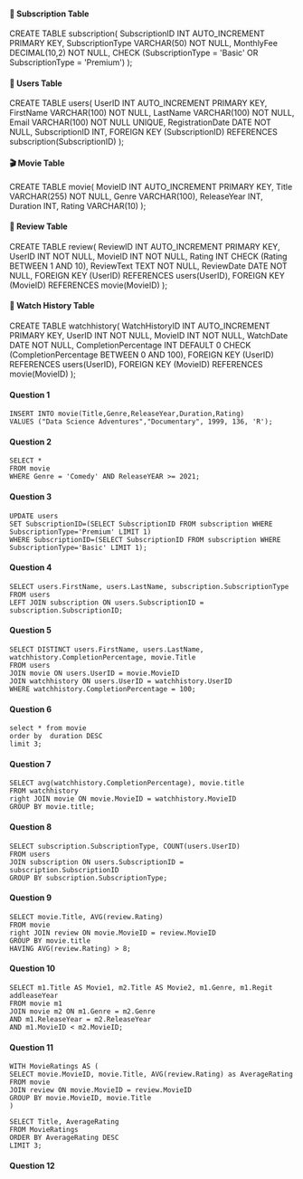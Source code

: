 ####  🎫 Subscription Table
CREATE TABLE subscription(
	SubscriptionID INT AUTO_INCREMENT PRIMARY KEY,
    SubscriptionType VARCHAR(50) NOT NULL,
    MonthlyFee DECIMAL(10,2) NOT NULL,
    CHECK (SubscriptionType = 'Basic' OR SubscriptionType = 'Premium')
);

####  👤 Users Table
CREATE TABLE users(
	UserID INT AUTO_INCREMENT PRIMARY KEY,
    FirstName VARCHAR(100) NOT NULL,
    LastName VARCHAR(100) NOT NULL,
    Email VARCHAR(100) NOT NULL UNIQUE,
    RegistrationDate DATE NOT NULL,
    SubscriptionID INT,
	FOREIGN KEY (SubscriptionID) REFERENCES subscription(SubscriptionID)
);

####  🎬 Movie Table
CREATE TABLE movie(
	MovieID INT AUTO_INCREMENT PRIMARY KEY,
    Title VARCHAR(255) NOT NULL,
    Genre VARCHAR(100),
    ReleaseYear INT,
    Duration INT,
    Rating VARCHAR(10)
);

####  🌟 Review Table
CREATE TABLE review(
	ReviewID INT AUTO_INCREMENT PRIMARY KEY,
    UserID INT NOT NULL,
    MovieID INT NOT NULL,
    Rating INT CHECK (Rating BETWEEN 1 AND 10),
    ReviewText TEXT NOT NULL,
    ReviewDate DATE NOT NULL,
    FOREIGN KEY (UserID) REFERENCES users(UserID),
    FOREIGN KEY (MovieID) REFERENCES movie(MovieID)
);

####  📜 Watch History Table
CREATE TABLE watchhistory(
	WatchHistoryID INT AUTO_INCREMENT PRIMARY KEY,
    UserID INT NOT NULL,
    MovieID INT NOT NULL,
    WatchDate DATE NOT NULL,
    CompletionPercentage INT DEFAULT 0 CHECK (CompletionPercentage BETWEEN 0 AND 100),
    FOREIGN KEY (UserID) REFERENCES users(UserID),
    FOREIGN KEY (MovieID) REFERENCES movie(MovieID)
);


#### Question 1

    INSERT INTO movie(Title,Genre,ReleaseYear,Duration,Rating)
    VALUES ("Data Science Adventures","Documentary", 1999, 136, 'R');


#### Question 2

    SELECT * 
    FROM movie
    WHERE Genre = 'Comedy' AND ReleaseYEAR >= 2021;


#### Question 3


    UPDATE users 
    SET SubscriptionID=(SELECT SubscriptionID FROM subscription WHERE SubscriptionType='Premium' LIMIT 1)
    WHERE SubscriptionID=(SELECT SubscriptionID FROM subscription WHERE SubscriptionType='Basic' LIMIT 1);


#### Question 4

    SELECT users.FirstName, users.LastName, subscription.SubscriptionType
    FROM users
    LEFT JOIN subscription ON users.SubscriptionID = subscription.SubscriptionID;


#### Question 5

    SELECT DISTINCT users.FirstName, users.LastName, watchhistory.CompletionPercentage, movie.Title
    FROM users
	JOIN movie ON users.UserID = movie.MovieID
	JOIN watchhistory ON users.UserID = watchhistory.UserID
    WHERE watchhistory.CompletionPercentage = 100;

#### Question 6

    select * from movie
    order by  duration DESC
    limit 3;

#### Question 7

    SELECT avg(watchhistory.CompletionPercentage), movie.title
    FROM watchhistory
	right JOIN movie ON movie.MovieID = watchhistory.MovieID
    GROUP BY movie.title;

#### Question 8

    SELECT subscription.SubscriptionType, COUNT(users.UserID) 
    FROM users
    JOIN subscription ON users.SubscriptionID = subscription.SubscriptionID
    GROUP BY subscription.SubscriptionType;

#### Question 9

    SELECT movie.Title, AVG(review.Rating)
    FROM movie
    right JOIN review ON movie.MovieID = review.MovieID
    GROUP BY movie.title
    HAVING AVG(review.Rating) > 8;

#### Question 10

    SELECT m1.Title AS Movie1, m2.Title AS Movie2, m1.Genre, m1.Regit addleaseYear
    FROM movie m1
    JOIN movie m2 ON m1.Genre = m2.Genre 
    AND m1.ReleaseYear = m2.ReleaseYear
    AND m1.MovieID < m2.MovieID;

#### Question 11

    WITH MovieRatings AS (
    SELECT movie.MovieID, movie.Title, AVG(review.Rating) as AverageRating
    FROM movie
    JOIN review ON movie.MovieID = review.MovieID
    GROUP BY movie.MovieID, movie.Title
    )

    SELECT Title, AverageRating
    FROM MovieRatings
    ORDER BY AverageRating DESC
    LIMIT 3;

#### Question 12
